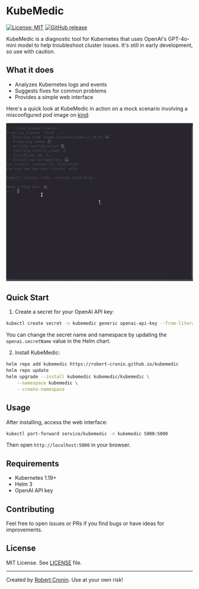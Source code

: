 # KubeMedic

[![License: MIT](https://img.shields.io/badge/License-MIT-yellow.svg)](/LICENSE)
[![GitHub release](https://img.shields.io/github/release/robert-cronin/kubemedic.svg)](https://github.com/robert-cronin/kubemedic/releases/)

KubeMedic is a diagnostic tool for Kubernetes that uses OpenAI's GPT-4o-mini model to help troubleshoot cluster issues. It's still in early development, so use with caution.

## What it does

- Analyzes Kubernetes logs and events
- Suggests fixes for common problems
- Provides a simple web interface


Here's a quick look at KubeMedic in action on a mock scenario involving a misconfigured pod image on [kind](https://kind.sigs.k8s.io/):

![KubeMedic](docs/images/kubemedic.gif)

## Quick Start

1. Create a secret for your OpenAI API key:

```bash
kubectl create secret -n kubemedic generic openai-api-key --from-literal=OPENAI_API_KEY=<OPENAI_API_KEY>
```

You can change the secret name and namespace by updating the `openai.secretName` value in the Helm chart.

2. Install KubeMedic:

```bash
helm repo add kubemedic https://robert-cronin.github.io/kubemedic
helm repo update
helm upgrade --install kubemedic kubemedic/kubemedic \
    --namespace kubemedic \
    --create-namespace
```

## Usage

After installing, access the web interface:

```bash
kubectl port-forward service/kubemedic -n kubemedic 5000:5000
```

Then open `http://localhost:5000` in your browser.

## Requirements

- Kubernetes 1.19+
- Helm 3
- OpenAI API key

## Contributing

Feel free to open issues or PRs if you find bugs or have ideas for improvements.

## License

MIT License. See [LICENSE](LICENSE) file.

---

Created by [Robert Cronin](https://github.com/robert-cronin). Use at your own risk!